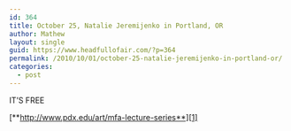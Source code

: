 ```yaml
---
id: 364
title: October 25, Natalie Jeremijenko in Portland, OR
author: Mathew
layout: single
guid: https://www.headfullofair.com/?p=364
permalink: /2010/10/01/october-25-natalie-jeremijenko-in-portland-or/
categories:
  - post
---
```

IT&#8217;S FREE

[**http://www.pdx.edu/art/mfa-lecture-series**][1]

 [1]: http://www.pdx.edu/art/mfa-lecture-series